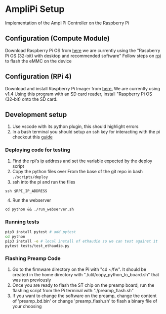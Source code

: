 # AmpliPi Setup
Implementation of the AmpliPi Controller on the Raspberry Pi
## Configuration (Compute Module)
Download Raspberry Pi OS from [here](https://www.raspberrypi.org/downloads/raspberry-pi-os/) we are currently using the "Raspberry Pi OS (32-bit) with desktop and recommended software"
Follow steps on [rpi](https://www.raspberrypi.org/documentation/hardware/computemodule/cm-emmc-flashing.md) to flash the eMMC on the device
## Configuration (RPi 4)
Download and install Raspberry Pi Imager from [here.](https://www.raspberrypi.org/downloads/) We are currently using v1.4
Using this program with an SD card reader, install "Raspberry Pi OS (32-bit) onto the SD card.

## Development setup
1. Use vscode with its python plugin, this should highlight errors
2. In a bash terminal you should setup an ssh key for interacting with the pi checkout this [guide](https://www.raspberrypi.org/documentation/remote-access/ssh/passwordless.md)

### Deploying code for testing
1. Find the rpi's ip address and set the variable expected by the deploy script
2. Copy the python files over
From the base of the git repo in bash
```./scripts/deploy```
3. ssh into the pi and run the files
```
ssh $RPI_IP_ADDRESS
```
4. Run the webserver
```
cd python && ./run_webserver.sh
```
### Running tests
```bash
pip3 install pytest # add pytest
cd python
pip3 install -e # local install of ethaudio so we can test against it
pytest tests/test_ethaudio.py
```
### Flashing Preamp Code
1. Go to the firmware directory on the Pi with "cd ~/fw". It should be created in the home directory with "./util/copy_python_to_board.sh" that was run previously
2. Once you are ready to flash the ST chip on the preamp board, run the flashing script from the Pi terminal with "./preamp_flash.sh"
3. If you want to change the software on the preamp, change the content of 'preamp_bd.bin' or change 'preamp_flash.sh' to flash a binary file of your choosing

